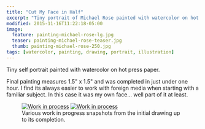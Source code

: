 ```yaml
---
title: "Cut My Face in Half"
excerpt: "Tiny portrait of Michael Rose painted with watercolor on hot press paper."
modified: 2015-11-16T11:22:18-05:00
image: 
  feature: painting-michael-rose-lg.jpg
  teaser: painting-michael-rose-teaser.jpg
  thumb: painting-michael-rose-250.jpg
tags: [watercolor, painting, drawing, portrait, illustration]
---
```


Tiny self portrait painted with watercolor on hot press paper.

Final painting measures 1.5\" x 1.5\" and was completed in just under one hour. I find its always easier to work with foreign media when starting with a familiar subject. In this case it was my own face... well part of it at least.

<figure class="half">
  <a href="{{ site.url }}/images/painting-michael-rose-process-1-lg.jpg"><img src="{{ site.url }}/images/painting-michael-rose-process-1-600.jpg" alt="Work in process"></a>
  <a href="{{ site.url }}/images/painting-michael-rose-process-2-lg.jpg"><img src="{{ site.url }}/images/painting-michael-rose-process-2-600.jpg" alt="Work in process"></a>
  <figcaption>Various work in progress snapshots from the initial drawing up to its completion.</figcaption>
</figure>
